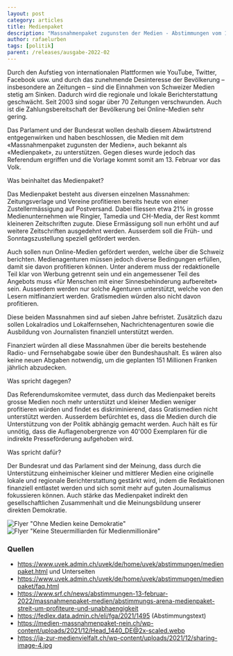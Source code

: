```yaml
---
layout: post
category: articles
title: Medienpaket
description: "Massnahmenpaket zugunsten der Medien - Abstimmungen vom 13.02.2022"
author: rafaelurben
tags: [politik]
parent: /releases/ausgabe-2022-02
---
```


Durch den Aufstieg von internationalen Plattformen wie YouTube, Twitter, Facebook usw. und durch das zunehmende Desinteresse der Bevölkerung – insbesondere an Zeitungen – sind die Einnahmen von Schweizer Medien stetig am Sinken. Dadurch wird die regionale und lokale Berichterstattung geschwächt. Seit 2003 sind sogar über 70 Zeitungen verschwunden. Auch ist die Zahlungsbereitschaft der Bevölkerung bei Online-Medien sehr gering.

Das Parlament und der Bundesrat wollen deshalb diesem Abwärtstrend entgegenwirken und haben beschlossen, die Medien mit dem «Massnahmenpaket zugunsten der Medien», auch bekannt als «Medienpaket», zu unterstützen. Gegen dieses wurde jedoch das Referendum ergriffen und die Vorlage kommt somit am 13. Februar vor das Volk.

Was beinhaltet das Medienpaket?

Das Medienpaket besteht aus diversen einzelnen Massnahmen:
Zeitungsverlage und Vereine profitieren bereits heute von einer Zustellermässigung auf Postversand. Dabei fliessen etwa 21% in grosse Medienunternehmen wie Ringier, Tamedia und CH-Media, der Rest kommt kleineren Zeitschriften zugute. Diese Ermässigung soll nun erhöht und auf weitere Zeitschriften ausgedehnt werden. Ausserdem soll die Früh- und Sonntagszustellung speziell gefördert werden.

Auch sollen nun Online-Medien gefördert werden, welche über die Schweiz berichten. Medienagenturen müssen jedoch diverse Bedingungen erfüllen, damit sie davon profitieren können. Unter anderem muss der redaktionelle Teil klar von Werbung getrennt sein und ein angemessener Teil des Angebots muss «für Menschen mit einer Sinnesbehinderung aufbereitet» sein. Ausserdem werden nur solche Agenturen unterstützt, welche von den Lesern mitfinanziert werden. Gratismedien würden also nicht davon profitieren.

Diese beiden Massnahmen sind auf sieben Jahre befristet. Zusätzlich dazu sollen Lokalradios und Lokalfernsehen, Nachrichtenagenturen sowie die Ausbildung von Journalisten finanziell unterstützt werden.

Finanziert würden all diese Massnahmen über die bereits bestehende Radio- und Fernsehabgabe sowie über den Bundeshaushalt. Es wären also keine neuen Abgaben notwendig, um die geplanten 151 Millionen Franken jährlich abzudecken.

Was spricht dagegen?

Das Referendumskomitee vermutet, dass durch das Medienpaket bereits grosse Medien noch mehr unterstützt und kleiner Medien weniger profitieren würden und findet es diskriminierend, dass Gratismedien nicht unterstützt werden. Ausserdem befürchtet es, dass die Medien durch die Unterstützung von der Politik abhängig gemacht werden. Auch hält es für unnötig, dass die Auflagenobergrenze von 40'000 Exemplaren für die indirekte Presseförderung aufgehoben wird.

Was spricht dafür?

Der Bundesrat und das Parlament sind der Meinung, dass durch die Unterstützung einheimischer kleiner und mittlerer Medien eine originelle lokale und regionale Berichterstattung gestärkt wird, indem die Redaktionen finanziell entlastet werden und sich somit mehr auf guten Journalismus fokussieren können. Auch stärke das Medienpaket indirekt den gesellschaftlichen Zusammenhalt und die Meinungsbildung unserer direkten Demokratie.

![Flyer "Ohne Medien keine Demokratie"](https://ja-zur-medienvielfalt.ch/wp-content/uploads/2021/12/sharing-image-4.jpg)
![Flyer "Keine Steuermilliarden für Medienmillionäre"](https://medien-massnahmenpaket-nein.ch/wp-content/uploads/2021/12/Head_1440_DE@2x-scaled.webp)

### Quellen

- <https://www.uvek.admin.ch/uvek/de/home/uvek/abstimmungen/medienpaket.html> und Unterseiten
- <https://www.uvek.admin.ch/uvek/de/home/uvek/abstimmungen/medienpaket/faq.html>
- <https://www.srf.ch/news/abstimmungen-13-februar-2022/massnahmenpaket-medien/abstimmungs-arena-medienpaket-streit-um-profiteure-und-unabhaengigkeit>
- <https://fedlex.data.admin.ch/eli/fga/2021/1495> (Abstimmungstext)
- <https://medien-massnahmenpaket-nein.ch/wp-content/uploads/2021/12/Head_1440_DE@2x-scaled.webp>
- <https://ja-zur-medienvielfalt.ch/wp-content/uploads/2021/12/sharing-image-4.jpg>
